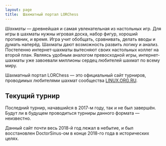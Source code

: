 ```yaml
---
layout: page
title:  Шахматный портал LORChess
---
```


*Шахматы* — древнейшая и самая увлекательная из настольных игр. Для игры в шахматы нужны игровая доска, набор фигур, хороший противник, и время. Игра учит обобщать, сравнивать, делать вводы и думать наперёд. Шахматы дают возможность развить логику и анализ. Постепенно интернет-шахматы вытесняют своих настольных коллег на второй план. Являясь удобным аналогом превосходной игры, интернет-шахматы уже завоевали миллионы сердец любителей шахмат по всему миру.

Шахматный портал LORChess — это официальный сайт турниров, проводимых любителями шахмат сообщества [LINUX.ORG.RU](https://www.linux.org.ru/).

Текущий турнир
--------------

Последний турнир, начавшийся в 2017-м году, так и не был завершён. Будут ли в будущем проводиться турниры данного формата — неизвестно.

Данный сайт почти весь 2018-й год лежал в небытие, и был восстановлен DoctorSinus-ом в конце 2018-го года в исторических целях.
